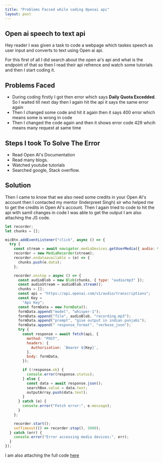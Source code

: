 ```yaml
---
title: "Problems Facced while coding Openai api"
layout: post
---
```


## Open ai speech to text api

Hey reader I was given a task to code a webpage which taskes speech as user input and converts to text using Open ai api.

For this first of all I did search about the open ai's api and what is the endpoint of that so then I read their api refrence and watch some tutorials and then I start coding it.


## Problems Faced 
- During coding firstly I got then error which says **Daily Quota Excedded**. So I waited till next day then I again hit the api it says the same error again
- Then I changed some code and hit it again then it says 400 error which means some is wrong in code 
- Then I changed the code again and then it shows error code 429 whcih means many request at same time

## Steps I took To Solve The Error
- Read Open AI's Documentation
- Read many blogs.
- Watched youtube tutorials
- Searched google, Stack overflow.

## Solution
Then I came to know that we also need some credits in your Open AI's account then I contacted my mentor (Inderpreet Singh) sir who helped me to get the credits in Open AI's account.
Then I again tried to code to hit the api with samll changes in code I was able to get the output I am also attaching the JS code.
``` JavaScript
let recorder;
let chunks = [];

micBtn.addEventListener("click", async () => {
  try {
    const stream = await navigator.mediaDevices.getUserMedia({ audio: true });
    recorder = new MediaRecorder(stream);
    recorder.ondataavailable = (e) => {
      chunks.push(e.data);
    };

    recorder.onstop = async () => {
      const audioBlob = new Blob(chunks, { type: "audio/mp3" });
      const audioStream = audioBlob.stream();
      chunks = [];
      const api = "https://api.openai.com/v1/audio/transcriptions";
      const Key =
        "Api Key";
      const formData = new FormData();
      formData.append("model", "whisper-1");
      formData.append("file", audioBlob, "recording.mp3");
      formData.append("prompt", "give output in indian punjabi");
      formData.append(" response_format", "verbose_json");
      try {
        const response = await fetch(api, {
          method: "POST",
          headers: {
            Authorization: `Bearer ${Key}`,
          },
          body: formData,
        });

        if (!response.ok) {
          console.error(response.status);
        } else {
          const data = await response.json();
          searchBox.value = data.text;
          outputArray.push(data.text);
        }
      } catch (e) {
        console.error("Fetch error:", e.message);
      }
    };

    recorder.start();
    setTimeout(() => recorder.stop(), 5000);
  } catch (err) {
    console.error("Error accessing media devices:", err);
  }
});
``` 

I am also attaching the full code [here](https://github.com/simarjot0032/Khalis-SYCI/blob/main/SpeechReco/Openai.js)